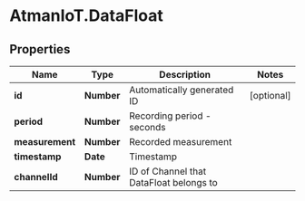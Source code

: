 # AtmanIoT.DataFloat

## Properties

Name | Type | Description | Notes
------------ | ------------- | ------------- | -------------
**id** | **Number** | Automatically generated ID | [optional] 
**period** | **Number** | Recording period - seconds | 
**measurement** | **Number** | Recorded measurement | 
**timestamp** | **Date** | Timestamp | 
**channelId** | **Number** | ID of Channel that DataFloat belongs to | 


